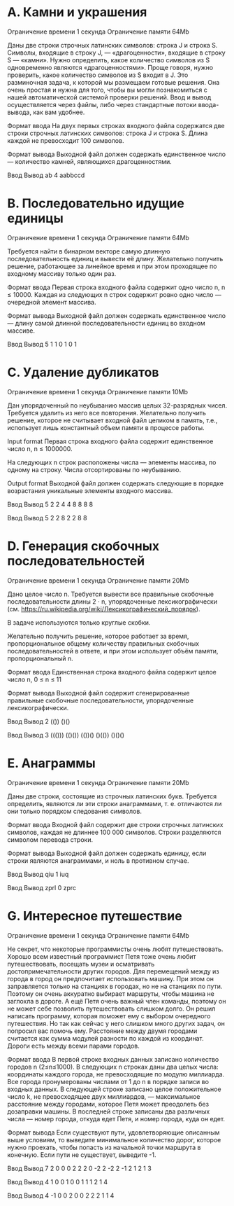 # A. Камни и украшения
Ограничение времени	1 секунда
Ограничение памяти	64Mb

Даны две строки строчных латинских символов: строка J и строка S. 
Символы, входящие в строку J, — «драгоценности», входящие в строку S — «камни». 
Нужно определить, какое количество символов из S одновременно являются «драгоценностями». 
Проще говоря, нужно проверить, какое количество символов из S входит в J.
Это разминочная задача, к которой мы размещаем готовые решения. 
Она очень простая и нужна для того, чтобы вы могли познакомиться с нашей автоматической системой проверки решений. 
Ввод и вывод осуществляется через файлы, либо через стандартные потоки ввода-вывода, как вам удобнее.

Формат ввода
На двух первых строках входного файла содержатся две строки строчных латинских символов: строка J и строка S. Длина каждой не превосходит 100 символов.

Формат вывода
Выходной файл должен содержать единственное число — количество камней, являющихся драгоценностями.

Ввод	     Вывод
ab           4
aabbccd

# B. Последовательно идущие единицы
Ограничение времени	1 секунда
Ограничение памяти	64Mb

Требуется найти в бинарном векторе самую длинную последовательность единиц и вывести её длину.
Желательно получить решение, работающее за линейное время и при этом проходящее по входному массиву только один раз.

Формат ввода
Первая строка входного файла содержит одно число n, n ≤ 10000. 
Каждая из следующих n строк содержит ровно одно число — очередной элемент массива.

Формат вывода
Выходной файл должен содержать единственное число — длину самой длинной последовательности единиц во входном массиве.

Ввод	Вывод
5       1
1
0
1
0
1

# C. Удаление дубликатов
Ограничение времени	1 секунда
Ограничение памяти	10Mb

Дан упорядоченный по неубыванию массив целых 32-разрядных чисел. 
Требуется удалить из него все повторения.
Желательно получить решение, которое не считывает входной файл целиком в память, 
т.е., использует лишь константный объем памяти в процессе работы.

Input format
Первая строка входного файла содержит единственное число n, n ≤ 1000000.

На следующих n строк расположены числа — элементы массива, по одному на строку. 
Числа отсортированы по неубыванию.

Output format
Выходной файл должен содержать следующие в порядке возрастания уникальные элементы входного массива.

Ввод 	 Вывод
5        2
2        4
4        8
8
8
8

Ввод     Вывод
5        2
2        8
2
2
8
8

# D. Генерация скобочных последовательностей
Ограничение времени	1 секунда
Ограничение памяти	20Mb

Дано целое число n. 
Требуется вывести все правильные скобочные последовательности длины 2 ⋅ n, упорядоченные лексикографически (см. https://ru.wikipedia.org/wiki/Лексикографический_порядок).

В задаче используются только круглые скобки.

Желательно получить решение, которое работает за время, 
пропорциональное общему количеству правильных скобочных последовательностей в ответе, 
и при этом использует объём памяти, пропорциональный n.

Формат ввода
Единственная строка входного файла содержит целое число n, 0 ≤ n ≤ 11

Формат вывода
Выходной файл содержит сгенерированные правильные скобочные последовательности, упорядоченные лексикографически.

Ввод	Вывод
2       (())
        ()()

Ввод	Вывод
3       ((()))
        (()())
        (())()
        ()(())
        ()()()

# E. Анаграммы
Ограничение времени	1 секунда
Ограничение памяти	20Mb

Даны две строки, состоящие из строчных латинских букв. 
Требуется определить, являются ли эти строки анаграммами, 
т. е. отличаются ли они только порядком следования символов.

Формат ввода
Входной файл содержит две строки строчных латинских символов, каждая не длиннее 100 000 символов. 
Строки разделяются символом перевода строки.

Формат вывода
Выходной файл должен содержать единицу, если строки являются анаграммами, и ноль в противном случае.

Ввод	Вывод
qiu     1
iuq

Ввод	Вывод
zprl    0
zprc

# G. Интересное путешествие
Ограничение времени	1 секунда
Ограничение памяти	64Mb

Не секрет, что некоторые программисты очень любят путешествовать. 
Хорошо всем известный программист Петя тоже очень любит путешествовать, посещать музеи и осматривать достопримечательности других городов.
Для перемещений между из города в город он предпочитает использовать машину. 
При этом он заправляется только на станциях в городах, но не на станциях по пути. 
Поэтому он очень аккуратно выбирает маршруты, чтобы машина не заглохла в дороге. 
А ещё Петя очень важный член команды, поэтому он не может себе позволить путешествовать слишком долго. 
Он решил написать программу, которая поможет ему с выбором очередного путешествия. 
Но так как сейчас у него слишком много других задач, он попросил вас помочь ему.
Расстояние между двумя городами считается как сумма модулей разности по каждой из координат. 
Дороги есть между всеми парами городов.

Формат ввода
В первой строке входных данных записано количество городов n (2≤n≤1000). 
В следующих n строках даны два целых числа: координаты каждого города, не превосходящие по модулю миллиарда. 
Все города пронумерованы числами от 1 до n в порядке записи во входных данных.
В следующей строке записано целое положительное число k, не превосходящее двух миллиардов, 
— максимальное расстояние между городами, которое Петя может преодолеть без дозаправки машины.
В последней строке записаны два различных числа — номер города, откуда едет Петя, и номер города, куда он едет.

Формат вывода
Если существуют пути, удовлетворяющие описанным выше условиям, 
то выведите минимальное количество дорог, которое нужно проехать, чтобы попасть из начальной точки маршрута в конечную. 
Если пути не существует, выведите -1.

Ввод	Вывод
7       2
0 0
0 2
2 2
0 -2
2 -2
2 -1
2 1
2
1 3

Ввод	Вывод
4       1
0 0
1 0
0 1
1 1
2
1 4

Ввод	Вывод
4       -1
0 0
2 0
0 2
2 2
1
1 4
